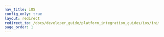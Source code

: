 ```yaml
---
nav_title: iOS
config_only: true
layout: redirect
redirect_to: /docs/developer_guide/platform_integration_guides/ios/initial_sdk_setup/overview/
page_order: 1
---
```


